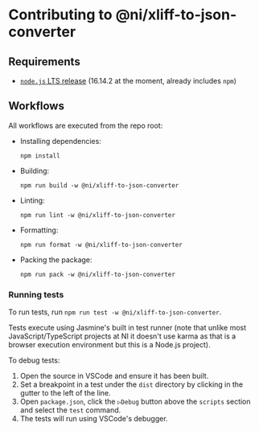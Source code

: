 # Contributing to @ni/xliff-to-json-converter

## Requirements
- [`node.js` LTS release](https://nodejs.org/en/download/) (16.14.2 at the moment, already includes `npm`)

## Workflows

All workflows are executed from the repo root:

- Installing dependencies:
    ```
    npm install
    ```

- Building:
    ```
    npm run build -w @ni/xliff-to-json-converter
    ```

- Linting:
    ```
    npm run lint -w @ni/xliff-to-json-converter
    ```

- Formatting:
    ```
    npm run format -w @ni/xliff-to-json-converter
    ```

- Packing the package:
    ```
    npm run pack -w @ni/xliff-to-json-converter
    ```

### Running tests

To run tests, run `npm run test -w @ni/xliff-to-json-converter`.

Tests execute using Jasmine's built in test runner (note that unlike most JavaScript/TypeScript projects at NI it doesn't use karma as that is a browser execution environment but this is a Node.js project).

To debug tests:
1. Open the source in VSCode and ensure it has been built.
2. Set a breakpoint in a test under the `dist` directory by clicking in the gutter to the left of the line.
3. Open `package.json`, click the `▷Debug` button above the `scripts` section and select the `test` command.
4. The tests will run using VSCode's debugger.
